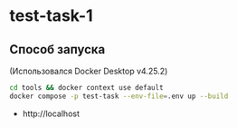 # test-task-1

## Способ запуска 
(Использовался Docker Desktop v4.25.2)

```bash
cd tools && docker context use default
docker compose -p test-task --env-file=.env up --build
```
- http://localhost
